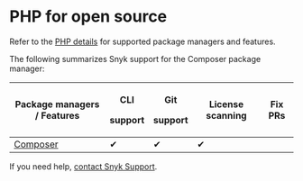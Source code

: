# PHP for open source

Refer to the [PHP details](../snyk-language-support-details.md#php) for supported package managers and features.

The following summarizes Snyk support for the Composer package manager:

| Package managers / Features         | <p>CLI</p><p>support</p> | <p>Git</p><p>support</p> | License scanning | Fix PRs |
| ----------------------------------- | ------------------------ | ------------------------ | ---------------- | ------- |
| [Composer](https://getcomposer.org) | ✔︎                       | ✔︎                       | ✔︎               |         |

If you need help, [contact Snyk Support](https://support.snyk.io/hc/en-us).
